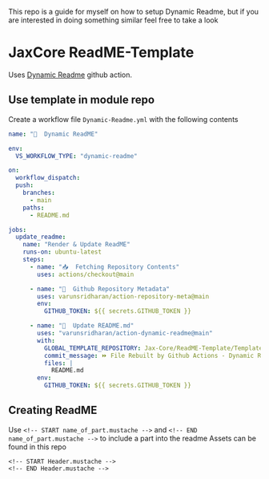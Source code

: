 This repo is a guide for myself on how to setup Dynamic Readme, but if you are interested in doing something similar feel free to take a look

# JaxCore ReadME-Template
Uses [Dynamic Readme](https://github.com/marketplace/actions/dynamic-readme) github action.

## Use template in module repo
Create a workflow file `Dynamic-Readme.yml` with the following contents

```yml
name: "📄  Dynamic ReadME"

env:
  VS_WORKFLOW_TYPE: "dynamic-readme"

on:
  workflow_dispatch:
  push:
    branches:
      - main
    paths:
      - README.md

jobs:
  update_readme:
    name: "Render & Update ReadME"
    runs-on: ubuntu-latest
    steps:
      - name: "📥  Fetching Repository Contents"
        uses: actions/checkout@main

      - name: "💾  Github Repository Metadata"
        uses: varunsridharan/action-repository-meta@main
        env:
          GITHUB_TOKEN: ${{ secrets.GITHUB_TOKEN }}

      - name: "💫  Update README.md"
        uses: "varunsridharan/action-dynamic-readme@main"
        with:
          GLOBAL_TEMPLATE_REPOSITORY: Jax-Core/ReadME-Template/Templates
          commit_message: ⏩ File Rebuilt by Github Actions - Dynamic ReadME
          files: |
            README.md
        env:
          GITHUB_TOKEN: ${{ secrets.GITHUB_TOKEN }}

```

## Creating ReadME
Use `<!-- START name_of_part.mustache -->` and `<!-- END name_of_part.mustache -->` to include a part into the readme
Assets can be found in this repo

```
<!-- START Header.mustache -->
<!-- END Header.mustache -->
```
